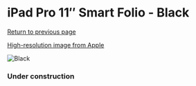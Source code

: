 # iPad Pro 11″ Smart Folio - Black

[Return to previous page](/ipad_pro4)

[High-resolution image from Apple](https://store.storeimages.cdn-apple.com/8756/as-images.apple.com/is/MXT42?wid=4500&hei=4500&fmt=png)

<div style="width: 384px"><img src="/everypreview/MXT42.png" alt="Black"></div>

### Under construction
